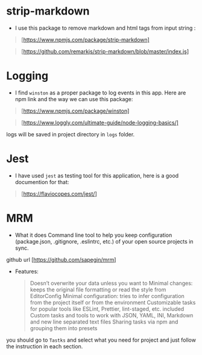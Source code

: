 # strip-markdown

- I use this package to remove markdown and html tags from input string :

> [https://www.npmjs.com/package/strip-markdown]

> [https://github.com/remarkjs/strip-markdown/blob/master/index.js]

# Logging

- I find `winston` as a proper package to log events in this app. Here are npm link and the way we can use this package:

> [https://www.npmjs.com/package/winston]

> [https://www.loggly.com/ultimate-guide/node-logging-basics/]

logs will be saved in project directory in `logs` folder.

# Jest

- I have used `jest` as testing tool for this application, here is a good documention for that:

> [https://flaviocopes.com/jest/]

# MRM

- What it does Command line tool to help you keep configuration (package.json, .gitignore, .eslintrc, etc.) of your open source projects in sync.

github url [https://github.com/sapegin/mrm]

- Features:
  > Doesn’t overwrite your data unless you want to Minimal changes: keeps the original file formatting or read the style from EditorConfig Minimal configuration: tries to infer configuration from the project itself or from the environment Customizable tasks for popular tools like ESLint, Prettier, lint-staged, etc. included Custom tasks and tools to work with JSON, YAML, INI, Markdown and new line separated text files Sharing tasks via npm and grouping them into presets

you should go to `Tastks` and select what you need for project and just follow the instruction in each section.
